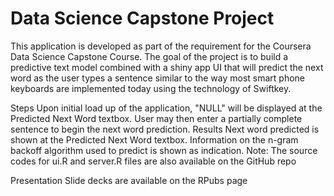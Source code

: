 # Data Science Capstone Project

This application is developed as part of the requirement for the Coursera Data Science Capstone Course. The goal of the project is to build a predictive text model combined with a shiny app UI that will predict the next word as the user types a sentence similar to the way most smart phone keyboards are implemented today using the technology of Swiftkey.

Steps
Upon initial load up of the application, "NULL" will be displayed at the Predicted Next Word textbox.
User may then enter a partially complete sentence to begin the next word prediction.
Results
Next word predicted is shown at the Predicted Next Word textbox.
Information on the n-gram backoff algorithm used to predict is shown as indication.
Note:
The source codes for ui.R and server.R files are also available on the GitHub repo

Presentation Slide decks are available on the RPubs page
